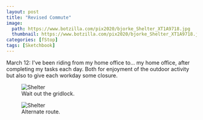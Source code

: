 ```yaml
---
layout: post
title: "Revised Commute"
image:
  path: https://www.botzilla.com/pix2020/bjorke_Shelter_XT1A9718.jpg
  thumbnail: https://www.botzilla.com/pix2020/bjorke_Shelter_XT1A9718.jpg
categories: [fStop]
tags: [Sketchbook]
---
```


March 12: I've been riding from my home office to... my home office, after completing my tasks each day. Both for enjoyment of the outdoor activity but also to give each workday some closure.

<!--more-->

<figure class="align-center">
<img alt="Shelter" src="https://botzilla.com/pix2020/bjorke_Shelter_XT1A9711.jpg">
<figcaption>Wait out the gridlock.</figcaption>
</figure>

<figure class="align-center">
<img alt="Shelter" src="https://botzilla.com/pix2020/bjorke_Putnam_KBXF7740.jpg">
<figcaption>Alternate route.</figcaption>
</figure>

